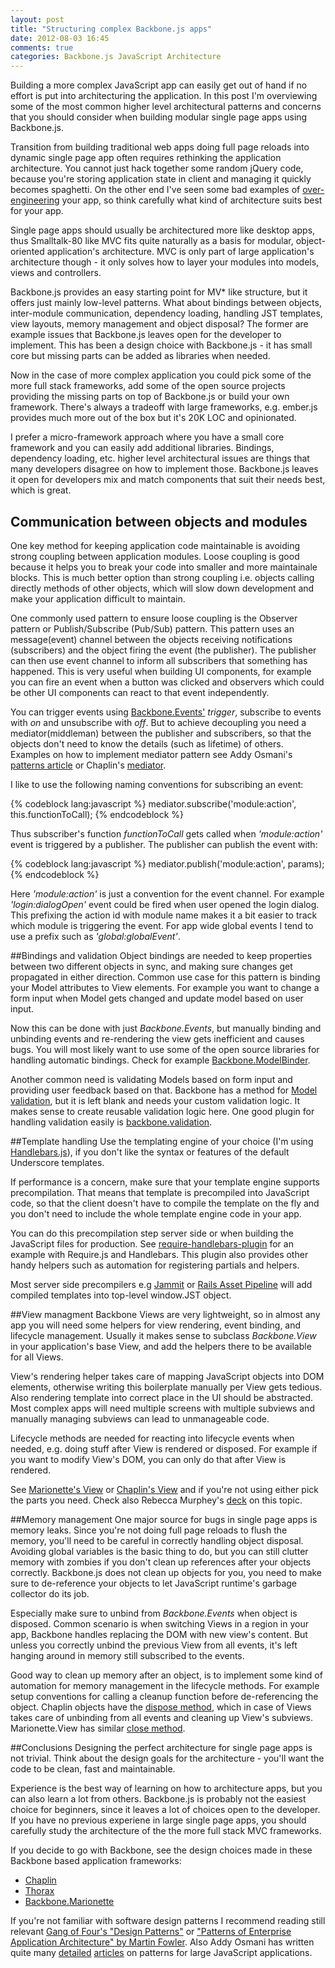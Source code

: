 ```yaml
---
layout: post
title: "Structuring complex Backbone.js apps"
date: 2012-08-03 16:45
comments: true
categories: Backbone.js JavaScript Architecture
---
```

Building a more complex  JavaScript app can easily get out of hand if no effort is put into architecturing the application.  In this post I'm overviewing some of the most common higher level architectural patterns and concerns that you should consider when building modular single page apps using Backbone.js.

Transition from building traditional web apps doing full page reloads into dynamic single page app often requires rethinking the application architecture. You cannot just hack together some random jQuery code, because you're storing application state in client and managing it quickly becomes spaghetti. On the other end I've seen some bad examples of [over-engineering](http://www.johndcook.com/blog/2009/07/27/baklav-code/) your app, so think carefully what kind of architecture suits best for your app. 

Single page apps should usually be architectured more like desktop apps, thus Smalltalk-80 like MVC fits quite naturally as a basis for modular, object-oriented application's architecture. MVC is only part of large application's architecture though - it only solves how to layer your modules into models, views and controllers.

Backbone.js provides an easy starting point for MV* like structure, but it offers just mainly low-level patterns. What about bindings between objects, inter-module communication, dependency loading, handling  JST templates, view layouts, memory management and object disposal? The former are example issues that Backbone.js leaves open for the developer to implement. This has been a design choice with Backbone.js - it has small core but missing parts can be added as libraries when needed. 

Now in the case of more complex application you could pick some of the more full stack frameworks, add some of the open source projects providing the missing parts on top of Backbone.js or build your own framework. There's always a tradeoff with large frameworks, e.g. ember.js provides much more out of the box but it's 20K LOC and opinionated. 

I prefer a micro-framework approach where you have a small core framework and you can easily add additional libraries. Bindings, dependency loading, etc. higher level architectural issues are things that many developers disagree on how to implement those. Backbone.js leaves it open for developers mix and match components that suit their needs best, which is great.

## Communication between objects and modules
One key method for keeping application code maintainable is avoiding strong coupling between application modules. Loose coupling is good because it helps you to break your code into smaller and more maintainale blocks. This is much better option than strong coupling i.e. objects calling directly methods of other objects, which will slow down development and make your application difficult to maintain.

One commonly used pattern to ensure loose coupling is the Observer pattern or Publish/Subscribe (Pub/Sub) pattern. This pattern uses an message(event) channel between the objects receiving notifications (subscribers) and the object firing the event (the publisher).  The publisher can then use event channel to inform all subscribers that something has happened.  This is very useful when building UI components, for example you can fire an event when a button was clicked and observers which could be other UI components can react to that event independently. 

You can trigger events using [Backbone.Events'](http://backbonejs.org/#Events) *trigger*, subscribe to events with *on* and unsubscribe with *off*. But to achieve decoupling you need a mediator(middleman) between the publisher and subscribers, so that the objects don't need to know the details (such as lifetime) of others. Examples on how to implement mediator pattern see Addy Osmani's [patterns article](http://addyosmani.com/largescalejavascript/#mediatorpattern) or Chaplin's [mediator](https://github.com/chaplinjs/chaplin/blob/master/src/chaplin/mediator.coffee). 

I like to use the following naming conventions for subscribing an event:

{% codeblock lang:javascript %}
mediator.subscribe('module:action', this.functionToCall);
{% endcodeblock %}

Thus subscriber's function *functionToCall* gets called when *'module:action'* event is triggered by a publisher. The publisher can publish the event with:

{% codeblock lang:javascript %}
mediator.publish('module:action', params);
{% endcodeblock %}

Here *'module:action'* is just a convention for the event channel. For example *'login:dialogOpen'* event could be fired when user opened the login dialog. This prefixing the action id with module name makes it a bit easier to track which module is triggering the event. For app wide global events I tend to use a prefix such as *'global:globalEvent'*.

##Bindings and validation
Object bindings are needed to keep properties between two different objects in sync, and making sure changes get propagated in either direction. Common use case for this pattern is binding your Model attributes to View elements. For example you want to change a form input when Model gets changed and update model based on user input. 

Now this can be done with just *Backbone.Events*, but manually binding and unbinding events and re-rendering the view gets inefficient and causes bugs.  You will most likely want to use some of the open source libraries for handling automatic bindings. Check for example [Backbone.ModelBinder](https://github.com/theironcook/Backbone.ModelBinder).

Another common need is validating Models based on form input and providing user feedback based on that. Backbone has a method for [Model validation](http://backbonejs.org/#Model-validate), but it is left blank and needs your custom validation logic. It makes sense to create reusable validation logic here. One good plugin for handling validation easily is [backbone.validation](https://github.com/thedersen/backbone.validation).

##Template handling
Use the templating engine of your choice (I'm using [Handlebars.js](http://handlebarsjs.com/)), if you don't like the syntax or features of the default Underscore templates.

If performance is a concern, make sure that your template engine supports precompilation. That means that template is precompiled into JavaScript code, so that the client doesn't have to compile the template on the fly and you don't need to include the whole template engine code in your app. 

You can do this precompilation step server side or when building the JavaScript files for production. See [require-handlebars-plugin](https://github.com/SlexAxton/require-handlebars-plugin) for an example with Require.js and Handlebars. This plugin also provides other handy helpers such as automation for registering partials and helpers.

Most server side precompilers e.g [Jammit](http://documentcloud.github.com/jammit/) or [Rails Asset Pipeline](http://nicolai86.eu/posts/2011-09-21/rails-3-asset-pipeline-javascript-templates/) will add compiled templates into top-level window.JST object.

##View managment
Backbone Views are very lightweight, so in almost any app you will need some helpers for view rendering, event binding, and lifecycle management. Usually it makes sense to subclass *Backbone.View* in your application's base View, and add the helpers there to be available for all Views.

View's rendering helper takes care of mapping  JavaScript objects into DOM elements, otherwise writing this boilerplate manually per View gets tedious. Also rendering template into correct place in the UI should be abstracted. Most complex apps will need multiple screens with multiple subviews and manually managing subviews can lead to unmanageable code. 

Lifecycle methods are needed for reacting into lifecycle events when needed, e.g. doing stuff after View is rendered or disposed. For example if you want to modify View's DOM, you can only do that after View is rendered.

See [Marionette's View](https://github.com/derickbailey/backbone.marionette/blob/master/docs/marionette.view.md)
or [Chaplin's View](https://github.com/chaplinjs/chaplin/blob/master/src/chaplin/views/view.coffee) and if you're not using either pick the parts you need. Check also Rebecca Murphey's [deck](https://speakerdeck.com/u/rmurphey/p/new-dogs-old-tricks-or-dojo-already-did-that) on this topic.

##Memory management
One major source for bugs in single page apps is memory leaks. Since you're not doing full page reloads to flush the memory, you'll need to be careful in correctly handling object disposal. Avoiding global variables is the basic thing to do, but you can still clutter memory with zombies if you don't clean up references after your objects correctly. Backbone.js does not  clean up objects for you, you need to make sure to de-reference your objects to let  JavaScript runtime's garbage collector do its job.

Especially make sure to unbind from *Backbone.Events* when object is disposed. Common scenario is when switching Views in a region in your app, Backbone handles replacing the DOM with new view's content. But unless you correctly unbind the previous View from all events, it's left hanging around in memory still subscribed to the events.
 
Good way to clean up memory after an object, is to implement some kind of automation for memory management in the lifecycle methods. For example setup conventions for calling a cleanup function before de-referencing the object. Chaplin objects have the [dispose method](https://github.com/chaplinjs/chaplin#memory-management-and-object-disposal), which in case of Views takes care of unbinding from all events and cleaning up View's subviews. Marionette.View has similar [close method](http://derickbailey.github.com/backbone.marionette/docs/backbone.marionette.html#section-19).

##Conclusions
Designing the perfect architecture for single page apps is not trivial. Think about the design goals for the architecture - you'll want the code to be clean, fast and maintainable. 

Experience is the best way of learning on how to architecture apps, but you can also learn a lot from others. Backbone.js is probably not the easiest choice for beginners, since it leaves a lot of choices open to the developer. If you have no previous experiene in large single page apps, you should carefully study the architecture of the the more full stack MVC frameworks.

If you decide to go with Backbone, see the design choices made in these Backbone based application frameworks:

- [Chaplin](https://github.com/chaplinjs/chaplin)
- [Thorax](http://walmartlabs.github.com/thorax/)
- [Backbone.Marionette](https://github.com/derickbailey/backbone.marionette)

If you're not familiar with software design patterns I recommend reading still relevant [Gang of Four's "Design Patterns"](http://en.wikipedia.org/wiki/Design_Patterns) or ["Patterns of Enterprise Application Architecture" by Martin Fowler](http://www.amazon.com/Patterns-Enterprise-Application-Architecture-Martin/dp/0321127420). Also Addy Osmani has written quite many [detailed](http://addyosmani.com/largescalejavascript/) [articles](http://addyosmani.com/resources/essentialjsdesignpatterns/book/) on patterns for large JavaScript applications.
